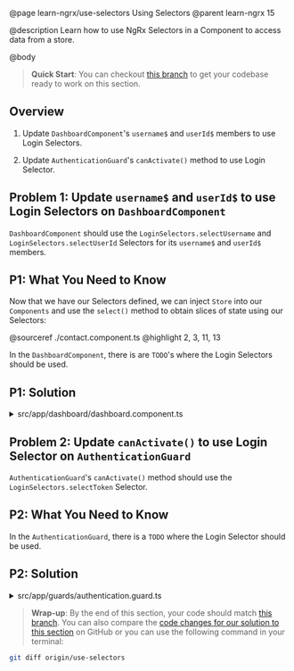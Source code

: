 @page learn-ngrx/use-selectors Using Selectors
@parent learn-ngrx 15

@description Learn how to use NgRx Selectors in a Component to access data from a store.

@body

> **Quick Start**: You can checkout [this branch](https://github.com/bitovi/angular-ngrx-chat/tree/test-selectors) to get your codebase ready to work on this section.


## Overview

1. Update `DashboardComponent`'s `username$` and `userId$` members to use Login Selectors.

2. Update `AuthenticationGuard`'s `canActivate()` method to use Login Selector.


## Problem 1: Update `username$` and `userId$` to use Login Selectors on `DashboardComponent`

`DashboardComponent` should use the `LoginSelectors.selectUsername` and `LoginSelectors.selectUserId` Selectors for its `username$` and `userId$` members.


## P1: What You Need to Know

Now that we have our Selectors defined, we can inject `Store` into our `Components` and use the `select()` method to obtain slices of state using our Selectors:

@sourceref ./contact.component.ts
@highlight 2, 3, 11, 13

In the `DashboardComponent`, there is are `TODO`'s where the Login Selectors should be used.


## P1: Solution

<details>
<summary>src/app/dashboard/dashboard.component.ts</summary>

@diff ../5-dispatch-actions/dashboard.component.ts ./dashboard.component.ts only

</details>


## Problem 2: Update `canActivate()` to use Login Selector on `AuthenticationGuard`

`AuthenticationGuard`'s `canActivate()` method should use the `LoginSelectors.selectToken` Selector.

## P2: What You Need to Know

In the `AuthenticationGuard`, there is a `TODO` where the Login Selector should be used.


## P2: Solution

<details>
<summary>src/app/guards/authentication.guard.ts</summary>

@diff ../14-test-selectors/authentication.guard.ts ./authentication.guard.ts only

</details>


> **Wrap-up**: By the end of this section, your code should match [this branch](https://github.com/bitovi/angular-ngrx-chat/tree/use-selectors). You can also compare the [code changes for our solution to this section](https://github.com/bitovi/angular-ngrx-chat/compare/test-selectors...use-selectors) on GitHub or you can use the following command in your terminal:

```bash
git diff origin/use-selectors
```
